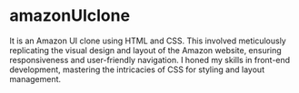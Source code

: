 # amazonUIclone
It is an Amazon UI clone using HTML and CSS. This involved meticulously replicating the visual design and layout of the Amazon website, ensuring responsiveness and user-friendly navigation.
I honed my skills in front-end development, mastering the intricacies of CSS for styling and layout management.
